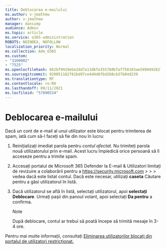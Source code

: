 ```yaml
---
title: Deblocarea e-mailului
ms.author: v-jmathew
author: v-jmathew
manager: dansimp
audience: Admin
ms.topic: article
ms.service: o365-administration
ROBOTS: NOINDEX, NOFOLLOW
localization_priority: Normal
ms.collection: Adm_O365
ms.custom:
- "3100002"
- "7525"
ms.openlocfilehash: 662bf9929ebe2dd7a13d6fe355760bfaff58103ae599949282f86da4b7e2a8e7
ms.sourcegitcommit: 920051182781bd97ce4d4d6fbd268cb37b84d239
ms.translationtype: MT
ms.contentlocale: ro-RO
ms.lasthandoff: 08/11/2021
ms.locfileid: "57890534"
---
```

# <a name="unblock-email"></a>Deblocarea e-mailului

Dacă un cont de e-mail al unui utilizator este blocat pentru trimiterea de spam, iată cum să-l faceți să fie din nou în lucru:

1. Reinițializați imediat parola pentru *contul afectat.* Nu trimiteți parola nouă utilizatorului prin e-mail. Acest lucru împiedică orice persoană să îl acceseze pentru a trimite spam.
2. Accesați portalul de Microsoft 365 Defender la E-mail & Utilizatori limitați de revizuire a colaborării pentru a <https://security.microsoft.com> \>  \>  \>  vedea dacă este listat contul. Dacă este necesar, utilizați **caseta** Căutare pentru a găsi utilizatorul în listă.
3. Dacă utilizatorul se află în listă, selectați utilizatorul, apoi **selectați Deblocare**. Urmați pașii din panoul volant, apoi selectați **Da pentru** a confirma.

   > [!NOTE]
   > După deblocare, contul ar trebui să poată începe să trimită mesaje în 3-4 ore.

Pentru mai multe informații, consultați [Eliminarea utilizatorilor blocați din portalul de utilizatori restricționat.](https://docs.microsoft.com/microsoft-365/security/office-365-security/removing-user-from-restricted-users-portal-after-spam)
